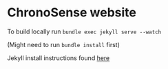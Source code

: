 # ChronoSense website

To build locally run `bundle exec jekyll serve --watch`

(Might need to run `bundle install` first)

Jekyll install instructions found [here](https://jekyllrb.com/docs/installation/)